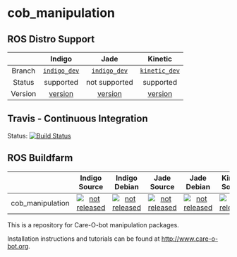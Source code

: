 cob_manipulation
===========

## ROS Distro Support

|         | Indigo | Jade | Kinetic |
|:-------:|:------:|:----:|:-------:|
| Branch  | [`indigo_dev`](https://github.com/ipa320/cob_manipulation/tree/indigo_dev) | [`indigo_dev`](https://github.com/ipa320/cob_manipulation/tree/indigo_dev) | [`kinetic_dev`](https://github.com/ipa320/cob_manipulation/tree/kinetic_dev) |
| Status  |  supported | not supported |  supported |
| Version | [version](http://repositories.ros.org/status_page/ros_indigo_default.html?q=cob_manipulation) | [version](http://repositories.ros.org/status_page/ros_jade_default.html?q=cob_manipulation) | [version](http://repositories.ros.org/status_page/ros_kinetic_default.html?q=cob_manipulation) |

## Travis - Continuous Integration

Status: [![Build Status](https://travis-ci.org/ipa320/cob_manipulation.svg?branch=kinetic_dev)](https://travis-ci.org/ipa320/cob_manipulation)

## ROS Buildfarm

|         | Indigo Source | Indigo Debian | Jade Source | Jade Debian |  Kinetic Source  |  Kinetic Debian |
|:-------:|:-------------------:|:-------------------:|:-------------------:|:-------------------:|:-------------------:|:-------------------:|
| cob_manipulation | [![not released](http://build.ros.org/buildStatus/icon?job=Isrc_uT__cob_manipulation__ubuntu_trusty__source)](http://build.ros.org/view/Isrc_uT/job/Isrc_uT__cob_manipulation__ubuntu_trusty__source/) | [![not released](http://build.ros.org/buildStatus/icon?job=Ibin_uT64__cob_manipulation__ubuntu_trusty_amd64__binary)](http://build.ros.org/view/Ibin_uT64/job/Ibin_uT64__cob_manipulation__ubuntu_trusty_amd64__binary/) | [![not released](http://build.ros.org/buildStatus/icon?job=Jsrc_uT__cob_manipulation__ubuntu_trusty__source)](http://build.ros.org/view/Jsrc_uT/job/Jsrc_uT__cob_manipulation__ubuntu_trusty__source/) | [![not released](http://build.ros.org/buildStatus/icon?job=Jbin_uT64__cob_manipulation__ubuntu_trusty_amd64__binary)](http://build.ros.org/view/Jbin_uT64/job/Jbin_uT64__cob_manipulation__ubuntu_trusty_amd64__binary/) | [![not released](http://build.ros.org/buildStatus/icon?job=Ksrc_uX__cob_manipulation__ubuntu_xenial__source)](http://build.ros.org/view/Ksrc_uX/job/Ksrc_uX__cob_manipulation__ubuntu_xenial__source/) | [![not released](http://build.ros.org/buildStatus/icon?job=Kbin_uX64__cob_manipulation__ubuntu_xenial_amd64__binary)](http://build.ros.org/view/Kbin_uX64/job/Kbin_uX64__cob_manipulation__ubuntu_xenial_amd64__binary/) |


This is a repository for Care-O-bot manipulation packages.

Installation instructions and tutorials can be found at http://www.care-o-bot.org.
